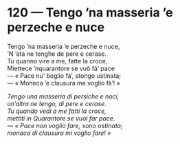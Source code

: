 # 120 — Tengo ’na masseria ’e perzeche e nuce

Tengo ’na masseria ’e perzeche e nuce,  
’N ’ata ne tenghe de pere e cerase.  
Tu quanno vire a me, fatte la croce,  
Miettece ’nquarantore se vuô fà’ pace  
— « Pace nu’ boglio fà’, stongo ustinata;  
— « Moneca ’e clausura me voglio fà’! »

_Tengo una masseria di persiche e noci,  
un’altra ne tengo, di pere e cerase.  
Tu quando vedi a me fatti la croce,  
mettiti in Quarantore se vuoi far pace.  
— « Pace non voglio fare, sono ostinata;  
monaca di clausura mi voglio fare! »_

